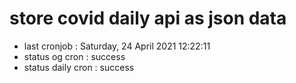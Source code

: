 # store covid daily api as json data

- last cronjob : Saturday, 24 April 2021 12:22:11
- status og cron : success
- status daily cron : success
      
      